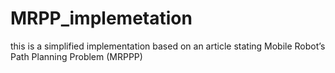 # MRPP_implemetation
this is a simplified implementation based on an article stating Mobile Robot’s Path Planning Problem (MRPPP) 
